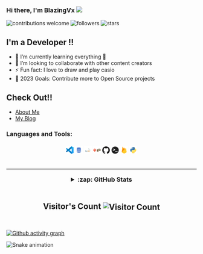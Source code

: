 ### Hi there, I'm BlazingVx <img src="https://media.giphy.com/media/hvRJCLFzcasrR4ia7z/giphy.gif" width="25px">

![contributions welcome](https://img.shields.io/badge/contributions-welcome-brightgreen.svg?style=for-the-badge)
![followers](https://img.shields.io/github/followers/blazingvx?style=for-the-badge)
![stars](https://img.shields.io/github/stars/blazingvx?style=for-the-badge)


## I'm a  Developer !!

- 🌱 I’m currently learning everything 🤣
- 👯 I’m looking to collaborate with other content creators
- ⚡ Fun fact: I love to draw and play casio
- 🥅 2023 Goals: Contribute more to Open Source projects

## Check Out!!
- [About Me](https://blazingvx.github.io/resume/)
- [My Blog](https://blazingvx.github.io/Blog/)

### Languages and Tools:
<!-- Use when links are created
[<img align="left" alt="Visual Studio Code" width="26px" src="https://raw.githubusercontent.com/github/explore/80688e429a7d4ef2fca1e82350fe8e3517d3494d/topics/visual-studio-code/visual-studio-code.png" />][BlzingvxGitHub]
[<img align="left" alt="SQL" width="26px" src="https://raw.githubusercontent.com/github/explore/80688e429a7d4ef2fca1e82350fe8e3517d3494d/topics/sql/sql.png" />][BlzingvxGitHub]
[<img align="left" alt="MySQL" width="26px" src="https://raw.githubusercontent.com/github/explore/80688e429a7d4ef2fca1e82350fe8e3517d3494d/topics/mysql/mysql.png" />][BlzingvxGitHub]
[<img align="left" alt="Git" width="26px" src="https://raw.githubusercontent.com/github/explore/80688e429a7d4ef2fca1e82350fe8e3517d3494d/topics/git/git.png" />][BlzingvxGitHub]
[<img align="left" alt="GitHub" width="26px" src="https://raw.githubusercontent.com/github/explore/78df643247d429f6cc873026c0622819ad797942/topics/github/github.png" />][BlzingvxGitHub]
[<img align="left" alt="Terminal" width="26px" src="https://raw.githubusercontent.com/github/explore/80688e429a7d4ef2fca1e82350fe8e3517d3494d/topics/terminal/terminal.png" />][BlzingvxGitHub]
[<img align="left" alt="Terminal" width="26px" src="https://raw.githubusercontent.com/github/explore/80688e429a7d4ef2fca1e82350fe8e3517d3494d/topics/firebase/firebase.png" />][BlzingvxGitHub]
-->

<h3 align="center">
<code><img height="20" src="https://raw.githubusercontent.com/github/explore/80688e429a7d4ef2fca1e82350fe8e3517d3494d/topics/visual-studio-code/visual-studio-code.png"></code>
<code><img height="20" src="https://raw.githubusercontent.com/github/explore/80688e429a7d4ef2fca1e82350fe8e3517d3494d/topics/sql/sql.png"></code>
<code><img height="20" src="https://raw.githubusercontent.com/github/explore/80688e429a7d4ef2fca1e82350fe8e3517d3494d/topics/mysql/mysql.png"></code>
<code><img height="20" src="https://raw.githubusercontent.com/github/explore/80688e429a7d4ef2fca1e82350fe8e3517d3494d/topics/git/git.png"></code>
<code><img height="20" src="https://raw.githubusercontent.com/github/explore/78df643247d429f6cc873026c0622819ad797942/topics/github/github.png"></code>
<code><img height="20" src="https://raw.githubusercontent.com/github/explore/80688e429a7d4ef2fca1e82350fe8e3517d3494d/topics/terminal/terminal.png"></code>
<code><img height="20" src="https://raw.githubusercontent.com/github/explore/80688e429a7d4ef2fca1e82350fe8e3517d3494d/topics/firebase/firebase.png"></code>
<code><img height="20" src="https://raw.githubusercontent.com/devicons/devicon/master/icons/python/python-original.svg"></code>
 
<br />
<br />

---

<details>
  <summary>:zap: GitHub Stats</summary>

  <img width="48%" alt="blazingvx's GitHub Stats" src="https://github-readme-stats.vercel.app/api?username=blazingvx&theme=radical&show_icons=true&hide_border=true" />
  <img width="48%" src="https://github-readme-streak-stats.herokuapp.com/?user=blazingvx&theme=radical&show_icons=true&hide_border=true" />
  <img width="48%" src="https://github-readme-activity-graph.cyclic.app/graph?username=blazingvx&theme=xcode"/>
 <img width="48%" src="https://github-profile-summary-cards.vercel.app/api/cards/profile-details?username=blazingvx&theme=dracula"/>
 <br>
 <img width="96%" src="https://github-profile-trophy.vercel.app/?username=blazingvx"/>
 <img width="48%" src="https://github-readme-stats.vercel.app/api/top-langs/?username=blazingvx&theme=dark"/>
</details>

<br>
<h2 align="center">Visitor's Count <img align="center" src="https://profile-counter.glitch.me/blazingvx/count.svg" alt="Visitor Count" /></h2>
<br>

[![Github activity graph](https://activity-graph.herokuapp.com/graph?username=blazingvx&bg_color=0d1117&color=21f90b&line=2fc8ee&point=ffffff&area=true&hide_border=true)](https://github.com/blazingvx/github-readme-activity-graph)

![Snake animation](https://github.com/blazingvx/blazingvx/blob/output/github-contribution-grid-snake.svg)
 
</h3>

<!--[BlzingvxGitHub]: https://github.com/blazingvx -->
<!-- https://github.com/alexandresanlim/Badges4-README.md-Profile -->

